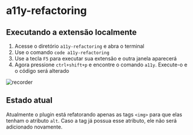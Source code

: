 # a11y-refactoring 
## Executando a extensão localmente
1. Acesse o diretório `a11y-refactoring` e abra o terminal
2. Use o comando `code a11y-refactoring`
3. Use a tecla `F5` para executar sua extensão e outra janela aparecerá 
4. Agora pressione `ctrl+shift+p` e encontre o comando `a11y`. Execute-o e o código será alterado

![recorder](https://user-images.githubusercontent.com/36773331/229786854-ce9a77ec-5d9e-407c-b6a1-03d80b229487.gif)

## Estado atual
Atualmente o plugin está refatorando apenas as tags `<img>` para que elas tenham o atributo `alt`. Caso a tag já possua esse atributo, ele não será adicionado novamente.

